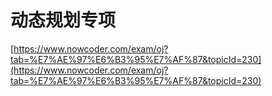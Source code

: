 # 动态规划专项

[https://www.nowcoder.com/exam/oj?tab=%E7%AE%97%E6%B3%95%E7%AF%87&topicId=230](https://www.nowcoder.com/exam/oj?tab=%E7%AE%97%E6%B3%95%E7%AF%87&topicId=230)